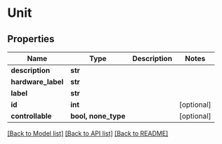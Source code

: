 # Unit


## Properties
Name | Type | Description | Notes
------------ | ------------- | ------------- | -------------
**description** | **str** |  | 
**hardware_label** | **str** |  | 
**label** | **str** |  | 
**id** | **int** |  | [optional] 
**controllable** | **bool, none_type** |  | [optional] 

[[Back to Model list]](../README.md#documentation-for-models) [[Back to API list]](../README.md#documentation-for-api-endpoints) [[Back to README]](../README.md)


